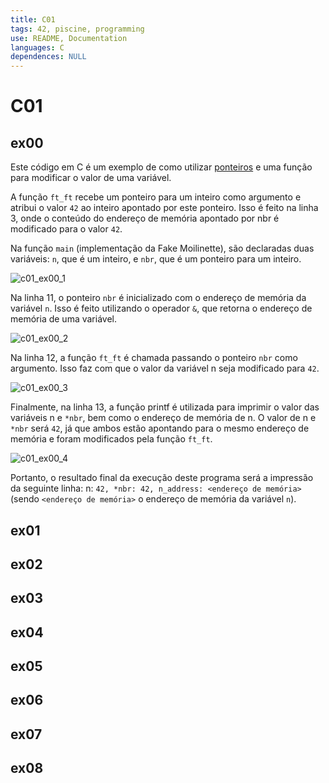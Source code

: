 ```yaml
---
title: C01
tags: 42, piscine, programming
use: README, Documentation
languages: C
dependences: NULL
---
```


# C01
## ex00
Este código em C é um exemplo de como utilizar [ponteiros](../../../../../Languages/C/Pointers.md) e uma função para modificar o valor de uma variável.

A função `ft_ft` recebe um ponteiro para um inteiro como argumento e atribui o valor `42` ao inteiro apontado por este ponteiro. Isso é feito na linha 3, onde o conteúdo do endereço de memória apontado por nbr é modificado para o valor `42`.

Na função `main` (implementação da Fake Moilinette), são declaradas duas variáveis: `n`, que é um inteiro, e `nbr`, que é um ponteiro para um inteiro.

![c01_ex00_1](https://drive.google.com/uc?export=view&id=1_mPWMVFpLBLVcbl5YfMcvShxjZLU_H0b)

Na linha 11, o ponteiro `nbr` é inicializado com o endereço de memória da variável `n`. Isso é feito utilizando o operador `&`, que retorna o endereço de memória de uma variável.

![c01_ex00_2](https://drive.google.com/uc?export=view&id=12rzkuTErauXMZ2tprLXBv9CmFr2plKOw)

Na linha 12, a função `ft_ft` é chamada passando o ponteiro `nbr` como argumento. Isso faz com que o valor da variável n seja modificado para `42`.

![c01_ex00_3](https://drive.google.com/uc?export=view&id=1AyMTXkDt4jzvZ8KOGRcjZiC6y9eZfSVH)

Finalmente, na linha 13, a função printf é utilizada para imprimir o valor das variáveis n e `*nbr`, bem como o endereço de memória de n. O valor de n e `*nbr` será `42`, já que ambos estão apontando para o mesmo endereço de memória e foram modificados pela função `ft_ft`.

![c01_ex00_4](https://drive.google.com/uc?export=view&id=1xLw--rcbfpLejImmxT6uz5aVfx5_d79D)

Portanto, o resultado final da execução deste programa será a impressão da seguinte linha: n: `42, *nbr: 42, n_address: <endereço de memória>` (sendo `<endereço de memória>` o endereço de memória da variável `n`).

## ex01
## ex02
## ex03
## ex04
## ex05
## ex06
## ex07
## ex08

```c
```